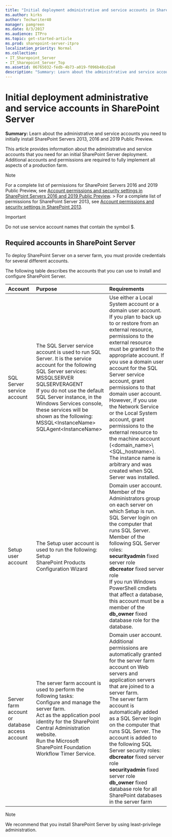 ```yaml
---
title: "Initial deployment administrative and service accounts in SharePoint Server"
ms.author: kirks
author: Techwriter40
manager: pamgreen
ms.date: 8/3/2017
ms.audience: ITPro
ms.topic: get-started-article
ms.prod: sharepoint-server-itpro
localization_priority: Normal
ms.collection:
- IT_Sharepoint_Server
- IT_Sharepoint_Server_Top
ms.assetid: 06765032-fedb-4b73-a019-f096b48cd2a8
description: "Summary: Learn about the administrative and service accounts you need to initially install SharePoint Servers 2013, 2016 and 2019 Public Preview."
---
```


# Initial deployment administrative and service accounts in SharePoint Server

 **Summary:** Learn about the administrative and service accounts you need to initially install SharePoint Servers 2013, 2016 and 2019 Public Preview. 
  
This article provides information about the administrative and service accounts that you need for an initial SharePoint Server deployment. Additional accounts and permissions are required to fully implement all aspects of a production farm.
  
> [!NOTE]
> For a complete list of permissions for SharePoint Servers 2016 and 2019 Public Preview, see [Account permissions and security settings in SharePoint Servers 2016 and 2019 Public Preview](account-permissions-and-security-settings-in-sharepoint-server-2016.md). > For a complete list of permissions for SharePoint Server 2013, see [Account permissions and security settings in SharePoint 2013](account-permissions-and-security-settings-in-sharepoint-2013.md). 
  
> [!IMPORTANT]
> Do not use service account names that contain the symbol $. 
  
## Required accounts in SharePoint Server

To deploy SharePoint Server on a server farm, you must provide credentials for several different accounts.
  
The following table describes the accounts that you can use to install and configure SharePoint Server.
  
|**Account**|**Purpose**|**Requirements**|
|:-----|:-----|:-----|
|SQL Server service account  <br/> | The SQL Server service account is used to run SQL Server. It is the service account for the following SQL Server services:  <br/>  MSSQLSERVER  <br/>  SQLSERVERAGENT  <br/>  If you do not use the default SQL Server instance, in the Windows Services console, these services will be shown as the following:  <br/>  MSSQL\<InstanceName\>  <br/>  SQLAgent\<InstanceName\>  <br/> |Use either a Local System account or a domain user account.  <br/> If you plan to back up to or restore from an external resource, permissions to the external resource must be granted to the appropriate account. If you use a domain user account for the SQL Server service account, grant permissions to that domain user account. However, if you use the Network Service or the Local System account, grant permissions to the external resource to the machine account (\<domain_name\>\\<SQL_hostname\>).  <br/> The instance name is arbitrary and was created when SQL Server was installed.  <br/> |
|Setup user account  <br/> | The Setup user account is used to run the following:  <br/>  Setup  <br/>  SharePoint Products Configuration Wizard  <br/> | Domain user account.  <br/>  Member of the Administrators group on each server on which Setup is run.  <br/>  SQL Server login on the computer that runs SQL Server.  <br/>  Member of the following SQL Server roles:  <br/> **securityadmin** fixed server role  <br/> **dbcreator** fixed server role  <br/>  If you run Windows PowerShell cmdlets that affect a database, this account must be a member of the **db_owner** fixed database role for the database.  <br/> |
|Server farm account or database access account  <br/> | The server farm account is used to perform the following tasks:  <br/>  Configure and manage the server farm.  <br/>  Act as the application pool identity for the SharePoint Central Administration website.  <br/>  Run the Microsoft SharePoint Foundation Workflow Timer Service.  <br/> | Domain user account.  <br/>  Additional permissions are automatically granted for the server farm account on Web servers and application servers that are joined to a server farm.  <br/>  The server farm account is automatically added as a SQL Server login on the computer that runs SQL Server. The account is added to the following SQL Server security roles:  <br/> **dbcreator** fixed server role  <br/> **securityadmin** fixed server role  <br/> **db_owner** fixed database role for all SharePoint databases in the server farm  <br/> |
   
> [!NOTE]
> We recommend that you install SharePoint Server by using least-privilege administration. 
  

